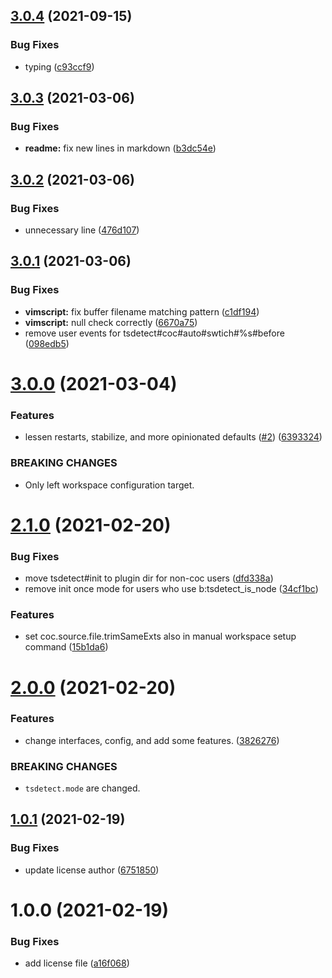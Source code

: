 ## [3.0.4](https://github.com/LumaKernel/vim-tsdetect/compare/v3.0.3...v3.0.4) (2021-09-15)


### Bug Fixes

* typing ([c93ccf9](https://github.com/LumaKernel/vim-tsdetect/commit/c93ccf947d7c2004e5462ce39d2d0457b4285c49))

## [3.0.3](https://github.com/LumaKernel/vim-tsdetect/compare/v3.0.2...v3.0.3) (2021-03-06)


### Bug Fixes

* **readme:** fix new lines in markdown ([b3dc54e](https://github.com/LumaKernel/vim-tsdetect/commit/b3dc54e694b9272bd3f88f4081d9597a701692d3))

## [3.0.2](https://github.com/LumaKernel/vim-tsdetect/compare/v3.0.1...v3.0.2) (2021-03-06)


### Bug Fixes

* unnecessary line ([476d107](https://github.com/LumaKernel/vim-tsdetect/commit/476d107553f3b05621f0bf18c9ac4d77890bba30))

## [3.0.1](https://github.com/LumaKernel/vim-tsdetect/compare/v3.0.0...v3.0.1) (2021-03-06)


### Bug Fixes

* **vimscript:** fix buffer filename matching pattern ([c1df194](https://github.com/LumaKernel/vim-tsdetect/commit/c1df1949c5bc9b44801f31aba77d848ef304752f))
* **vimscript:** null check correctly ([6670a75](https://github.com/LumaKernel/vim-tsdetect/commit/6670a7559784986a569021ac84d0dce1f9576b28))
* remove user events for tsdetect#coc#auto#swtich#%s#before ([098edb5](https://github.com/LumaKernel/vim-tsdetect/commit/098edb56f2c367c0cc41d76583863fbf0dc75230))

# [3.0.0](https://github.com/LumaKernel/vim-tsdetect/compare/v2.1.0...v3.0.0) (2021-03-04)


### Features

* lessen restarts, stabilize, and more opinionated defaults ([#2](https://github.com/LumaKernel/vim-tsdetect/issues/2)) ([6393324](https://github.com/LumaKernel/vim-tsdetect/commit/6393324e4992ca006e8851a6c62bdf991f0e6827))


### BREAKING CHANGES

* Only left workspace configuration target.

# [2.1.0](https://github.com/LumaKernel/vim-tsdetect/compare/v2.0.0...v2.1.0) (2021-02-20)


### Bug Fixes

* move tsdetect#init to plugin dir for non-coc users ([dfd338a](https://github.com/LumaKernel/vim-tsdetect/commit/dfd338ac67eabae1233d8a13753814b04de69d6b))
* remove init once mode for users who use b:tsdetect_is_node ([34cf1bc](https://github.com/LumaKernel/vim-tsdetect/commit/34cf1bc97d5e1a3f0c686c05e097179344148dec))


### Features

* set coc.source.file.trimSameExts also in manual workspace setup command ([15b1da6](https://github.com/LumaKernel/vim-tsdetect/commit/15b1da606a0ec2241fec96adbe5a041e30f0b3d6))

# [2.0.0](https://github.com/LumaKernel/vim-tsdetect/compare/v1.0.1...v2.0.0) (2021-02-20)


### Features

* change interfaces, config, and add some features. ([3826276](https://github.com/LumaKernel/vim-tsdetect/commit/3826276c53cb7b32fc42085fb54cfe13be44c697))


### BREAKING CHANGES

* `tsdetect.mode` are changed.

## [1.0.1](https://github.com/LumaKernel/vim-tsdetect/compare/v1.0.0...v1.0.1) (2021-02-19)


### Bug Fixes

* update license author ([6751850](https://github.com/LumaKernel/vim-tsdetect/commit/6751850cfe5d96c5b69f3b1e5c2c5a0183e5b6d3))

# 1.0.0 (2021-02-19)


### Bug Fixes

* add license file ([a16f068](https://github.com/LumaKernel/vim-tsdetect/commit/a16f068c088a0838dbfec2766666f009014649bb))
